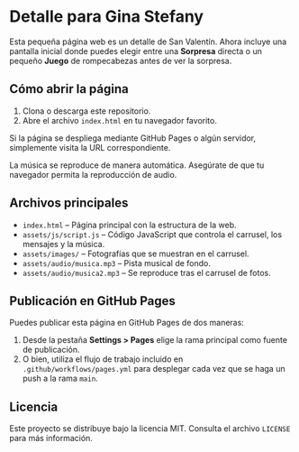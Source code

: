 # Detalle para Gina Stefany

Esta pequeña página web es un detalle de San Valentín. Ahora incluye una pantalla inicial donde puedes elegir entre una **Sorpresa** directa o un pequeño **Juego** de rompecabezas antes de ver la sorpresa.

## Cómo abrir la página

1. Clona o descarga este repositorio.
2. Abre el archivo `index.html` en tu navegador favorito.

Si la página se despliega mediante GitHub Pages o algún servidor, simplemente visita la URL correspondiente.

La música se reproduce de manera automática. Asegúrate de que tu navegador permita la reproducción de audio.

## Archivos principales

- `index.html` – Página principal con la estructura de la web.
- `assets/js/script.js` – Código JavaScript que controla el carrusel, los mensajes y la música.
- `assets/images/` – Fotografías que se muestran en el carrusel.
- `assets/audio/musica.mp3` – Pista musical de fondo.
- `assets/audio/musica2.mp3` – Se reproduce tras el carrusel de fotos.

## Publicación en GitHub Pages

Puedes publicar esta página en GitHub Pages de dos maneras:

1. Desde la pestaña **Settings > Pages** elige la rama principal como fuente de publicación.
2. O bien, utiliza el flujo de trabajo incluido en `.github/workflows/pages.yml` para desplegar cada vez que se haga un push a la rama `main`.

## Licencia

Este proyecto se distribuye bajo la licencia MIT. Consulta el archivo `LICENSE` para más información.
